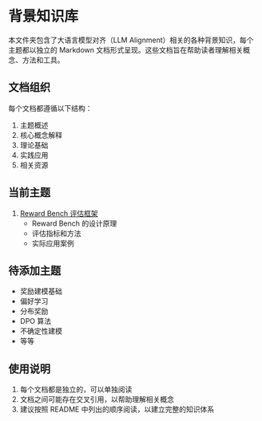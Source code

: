 # 背景知识库

本文件夹包含了大语言模型对齐（LLM Alignment）相关的各种背景知识，每个主题都以独立的 Markdown 文档形式呈现。这些文档旨在帮助读者理解相关概念、方法和工具。

## 文档组织

每个文档都遵循以下结构：
1. 主题概述
2. 核心概念解释
3. 理论基础
4. 实践应用
5. 相关资源

## 当前主题

1. [Reward Bench 评估框架](./reward_bench.md)
   - Reward Bench 的设计原理
   - 评估指标和方法
   - 实际应用案例

## 待添加主题

- 奖励建模基础
- 偏好学习
- 分布奖励
- DPO 算法
- 不确定性建模
- 等等

## 使用说明

1. 每个文档都是独立的，可以单独阅读
2. 文档之间可能存在交叉引用，以帮助理解相关概念
3. 建议按照 README 中列出的顺序阅读，以建立完整的知识体系 